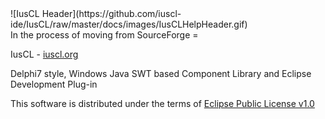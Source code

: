 <div style="width: 640px, align: 'center';">
![IusCL Header](https://github.com/iuscl-ide/IusCL/raw/master/docs/images/IusCLHelpHeader.gif)
</div>
In the process of moving from SourceForge
=

IusCL - [iuscl.org](http://iuscl.org)

Delphi7 style, Windows Java SWT based Component Library and Eclipse Development Plug-in

This software is distributed under the terms of [Eclipse Public License v1.0](http://www.eclipse.org/org/documents/epl-v10.html)

